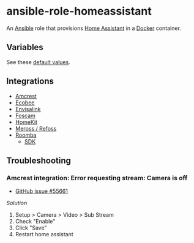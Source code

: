 # ansible-role-homeassistant

An [Ansible](https://www.ansible.com/) role that provisions
[Home Assistant](https://www.home-assistant.io/) in a
[Docker](https://docs.docker.com/engine/installation/linux/docker-ce/ubuntu/) container.

## Variables

See these [default values](./defaults/main.yml).

## Integrations

* [Amcrest](https://www.home-assistant.io/integrations/amcrest/)
* [Ecobee](https://www.home-assistant.io/integrations/ecobee/)
* [Envisalink](https://www.home-assistant.io/integrations/envisalink/)
* [Foscam](https://www.home-assistant.io/integrations/foscam/)
* [HomeKit](https://www.home-assistant.io/integrations/homekit/)
* [Meross / Refoss](https://github.com/albertogeniola/meross-homeassistant)
* [Roomba](https://www.home-assistant.io/integrations/roomba/)
  * [SDK](https://github.com/koalazak/dorita980)

## Troubleshooting

### Amcrest integration: Error requesting stream: Camera is off

* [GitHub issue #55661](https://github.com/home-assistant/core/issues/55661)

*Solution*
1. Setup > Camera > Video > Sub Stream
1. Check "Enable"
1. Click "Save"
1. Restart home assistant
